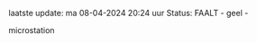 laatste update: 
ma 08-04-2024 20:24   uur 
Status: FAALT - geel - 
<div class="service Y">microstation</div>